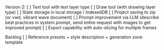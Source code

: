Version 2:
[ ] Text tool with text layer type
[ ] Draw tool (with drawing layer type)
[ ] State storage in local storage / IndexedDB
[ ] Project saving to zip (or vwd, vibrant wave document)
[ ] Prompt improvement via LLM (describe best practices in system prompt, send entire request with images to get improved prompt)
[ ] Export capability with auto-slicing for multiple frames

Backlog
[ ] Reference presets + style description + generation zone template